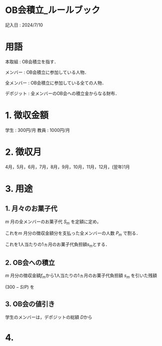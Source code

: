 # OB会積立_ルールブック
記入日 : 2024/7/10

# 用語
本取組 : OB会積立を指す．

メンバー : OB会積立に参加している人物．

全メンバー : OB会積立に参加している全ての人物．

デポジット : 全メンバーのOB会への積立金からなる財布．

# 1. 徴収金額
学生 : 300円/月
教員 : 1000円/月

# 2. 徴収月
4月，5月，6月，7月，8月，9月，10月，11月，12月，(翌年)1月

# 3. 用途
## 1. 月々のお菓子代
$`m`$ 月の全メンバーのお菓子代 $` S_m `$ を定額に定め，

これを$`m`$ 月分の徴収金額分を支払った全メンバーの人数 $` P_m `$ で割る．

これを1人当たりの1ヵ月のお菓子代負担額$` s_m `$とする．

## 2. OB会への積立
$`m`$ 月分の徴収金額$`f_m`$から1人当たりの1ヵ月のお菓子代負担額 $` s_m `$ を引いた残額

($` 300 - S / P `$) を

## 3. OB会の値引き
学生のメンバーは，デポジットの総額 $` D `$から

# 4. 
